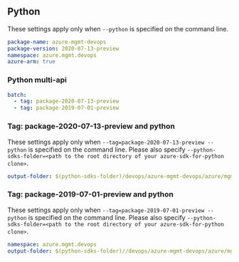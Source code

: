 ## Python

These settings apply only when `--python` is specified on the command line.

```yaml
package-name: azure-mgmt-devops
package-version: 2020-07-13-preview
namespace: azure.mgmt.devops
azure-arm: true
```

### Python multi-api

``` yaml $(python) && $(multiapi)
batch:
  - tag: package-2020-07-13-preview
  - tag: package-2019-07-01-preview
```

### Tag: package-2020-07-13-preview and python

These settings apply only when `--tag=package-2020-07-13-preview --python` is specified on the command line.
Please also specify `--python-sdks-folder=<path to the root directory of your azure-sdk-for-python clone>`.

```yaml $(tag) == 'package-2020-07-13-preview' && $(python)
output-folder: $(python-sdks-folder)/devops/azure-mgmt-devops/azure/mgmt/devops
```

### Tag: package-2019-07-01-preview and python

These settings apply only when `--tag=package-2019-07-01-preview --python` is specified on the command line.
Please also specify `--python-sdks-folder=<path to the root directory of your azure-sdk-for-python clone>`.

```yaml $(tag) == 'package-2019-07-01-preview' && $(python)
namespace: azure.mgmt.devops
output-folder: $(python-sdks-folder)//devops/azure-mgmt-devops/azure/mgmt/devops
```
